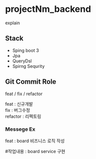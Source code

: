 # projectNm_backend
explain

## Stack
- Sping boot 3
- Jpa
- QueryDsl
- Spirng Sequrity



## Git Commit Role
feat / fix / refactor  
  
feat : 신규개발  
fix : 버그수정  
refactor : 리펙토링   

### Messege Ex  
  
feat : board 비즈니스 로직 작성  
  
#작업내용 : board service 구현  

